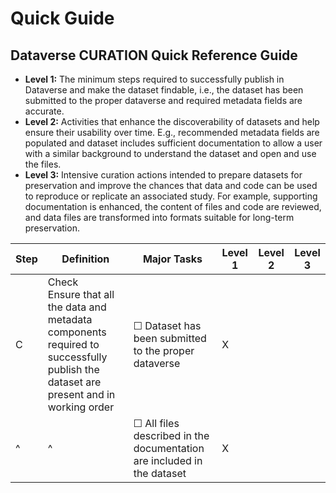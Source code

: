 # Quick Guide

## Dataverse CURATION Quick Reference Guide

- **Level 1:** The minimum steps required to successfully publish in Dataverse and make the dataset findable, i.e., the dataset has been submitted to the proper dataverse and required metadata fields are accurate.
- **Level 2:** Activities that enhance the discoverability of datasets and help ensure their usability over time. E.g., recommended metadata fields are populated and dataset includes sufficient documentation to allow a user with a similar background to understand the dataset and open and use the files.
- **Level 3:** Intensive curation actions intended to prepare datasets for preservation and improve the chances that data and code can be used to reproduce or replicate an associated study. For example, supporting documentation is enhanced, the content of files and code are reviewed, and data files are transformed into formats suitable for long-term preservation.

|Step| Definition      | Major Tasks                              |Level 1|Level 2|Level 3
|----|-----------------|------------------------------------------|-------|-------|--------
|C   |Check<br>Ensure that all the data and metadata components required to successfully publish the dataset are present and in working order|&#9744; Dataset has been submitted to the proper dataverse| X ||
|^   |^                    |&#9744; All files described in the documentation are included in the dataset| X ||
